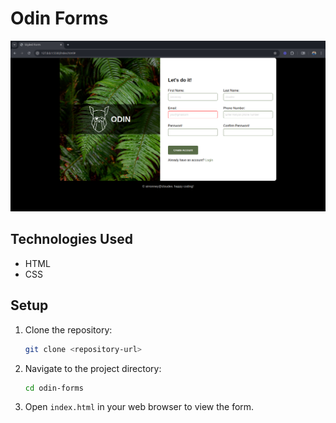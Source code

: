 # Odin Forms

![Form Screenshot](images/form-screenshot.png)

## Technologies Used

- HTML
- CSS

## Setup

1. Clone the repository:

    ```sh
    git clone <repository-url>
    ```

2. Navigate to the project directory:

    ```sh
    cd odin-forms
    ```

3. Open `index.html` in your web browser to view the form.
